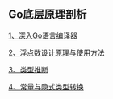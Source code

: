 Go底层原理剖析
-----------------------



[1、深入Go语言编译器](1、深入Go语言编译器/README.md)

[2、浮点数设计原理与使用方法](2、浮点数设计原理与使用方法/README.md)

[3、类型推断](3、类型推断/README.md)

[4、常量与隐式类型转换](4、常量与隐式类型转换/README.md)